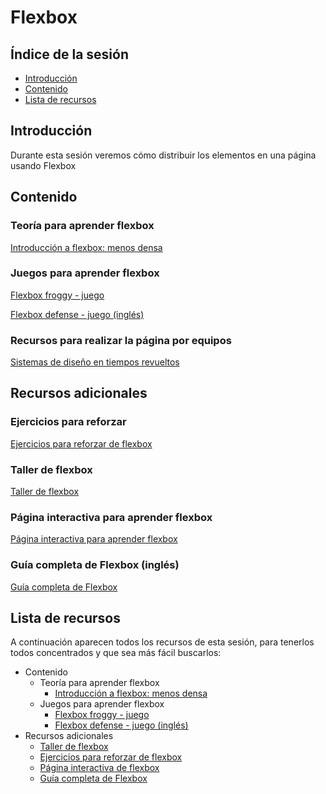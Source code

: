 # Flexbox

## Índice de la sesión

- [Introducción](#introduccion)
- [Contenido](#contenido)
- [Lista de recursos](#lista-de-recursos)

## Introducción

Durante esta sesión veremos cómo distribuir los elementos en una página usando Flexbox

## Contenido

### Teoría para aprender flexbox

[Introducción a flexbox: menos densa](https://www.youtube.com/watch?v=F-KCncXMPk0)

### Juegos para aprender flexbox

[Flexbox froggy - juego](http://flexboxfroggy.com/#es)

[Flexbox defense - juego (inglés)](http://www.flexboxdefense.com/)


### Recursos para realizar la página por equipos

[Sistemas de diseño en tiempos revueltos](https://medium.com/startups-es/sistemas-de-dise%C3%B1o-90c25180bb08)

## Recursos adicionales

### Ejercicios para reforzar

[Ejercicios para reforzar de flexbox](https://docs.google.com/document/d/10U8ngNMrzlZQAA5cZDCjK11UU6KRyx5TyU24uJbBPew/edit)

### Taller de flexbox

[Taller de flexbox](https://www.youtube.com/watch?v=job5SOuS7Ko)

### Página interactiva para aprender flexbox

[Página interactiva para aprender flexbox](http://codepen.io/enxaneta/full/adLPwv/)

### Guía completa de Flexbox (inglés)

[Guía completa de Flexbox](https://css-tricks.com/snippets/css/a-guide-to-flexbox/)

## Lista de recursos

A continuación aparecen todos los recursos de esta sesión, para tenerlos todos concentrados y que sea más fácil buscarlos:

- Contenido
  - Teoría para aprender flexbox
    - [Introducción a flexbox: menos densa](https://www.youtube.com/watch?v=F-KCncXMPk0)
  - Juegos para aprender flexbox
    - [Flexbox froggy - juego](http://flexboxfroggy.com/#es)
    - [Flexbox defense - juego (inglés)](flexboxdefense.com)
- Recursos adicionales
  - [Taller de flexbox](https://www.youtube.com/watch?v=job5SOuS7Ko)
  - [Ejercicios para reforzar de flexbox](https://docs.google.com/document/d/10U8ngNMrzlZQAA5cZDCjK11UU6KRyx5TyU24uJbBPew/edit)
  - [Página interactiva de flexbox](http://codepen.io/enxaneta/full/adLPwv/)
  - [Guía completa de Flexbox](https://css-tricks.com/snippets/css/a-guide-to-flexbox/)
